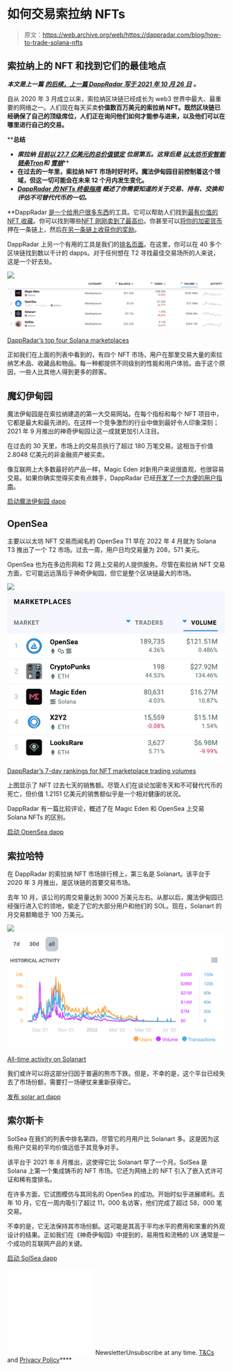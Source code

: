 # 如何交易索拉纳 NFTs

> 原文：<https://web.archive.org/web/https://dappradar.com/blog/how-to-trade-solana-nfts>

## 索拉纳上的 NFT 和找到它们的最佳地点

***本文是上一篇*** [***的后续，上一篇 DappRadar 写于 2021 年 10 月 26 日***](https://web.archive.org/web/20220812003150/https://dappradar.com/blog/nft-marketplaces-on-solana-a-deeper-look/) ***。***

自从 2020 年 3 月成立以来，索拉纳区块链已经成长为 web3 世界中最大、最重要的网络之一。人们现在每天买卖[](https://web.archive.org/web/20220812003150/https://dappradar.com/nft/marketplaces/protocol/solana)****价值数百万美元的索拉纳 NFT。既然区块链已经确保了自己的顶级席位，人们正在询问他们如何才能参与进来，以及他们可以在哪里进行自己的交易。****

 ****总结**

*   ***索拉纳*** [***目前以 27.7 亿美元的总价值锁定***](https://web.archive.org/web/20220812003150/https://defillama.com/chains) ***位居第五。这背后是*** [***以太坊***](https://web.archive.org/web/20220812003150/https://dappradar.com/rankings/protocol/ethereum)*[***币安智能链条***](https://web.archive.org/web/20220812003150/https://dappradar.com/rankings/protocol/binance-smart-chain)*[***Tron***](https://web.archive.org/web/20220812003150/https://dappradar.com/rankings/protocol/tron)***和*** [***雪崩***](https://web.archive.org/web/20220812003150/https://dappradar.com/rankings/protocol/avalanche)**
*   **在过去的一年里，索拉纳 NFT 市场时好时坏。魔法伊甸园目前控制着这个领域，但这一切可能会在未来 12 个月内发生变化。**
*   **[***DappRadar 的 NFTs 终极指南***](https://web.archive.org/web/20220812003150/https://dappradar.com/blog/what-are-non-fungible-tokens-nfts) ***概述了你需要知道的关于交易、持有、交换和评估不可替代代币的一切。*****

 **DappRadar [是一个给用户很多东西](https://web.archive.org/web/20220812003150/https://dappradar.com/blog/things-you-can-do-with-dappradar)的工具。它可以帮助人们找到[最有价值的 NFT 收藏](https://web.archive.org/web/20220812003150/https://dappradar.com/hub/nft-explorer)。你可以找到哪些[NFT 刚刚卖到了最高价](https://web.archive.org/web/20220812003150/https://dappradar.com/nft/sales)。你甚至可以[将你的加密货币](https://web.archive.org/web/20220812003150/https://dappradar.com/token/staking)押在一条链上，然后[在另一条链上收获你的奖励](https://web.archive.org/web/20220812003150/https://www.youtube.com/watch?v=CTUaFIPgSTE)。

DappRadar 上另一个有用的工具是我们的[排名页面](https://web.archive.org/web/20220812003150/https://dappradar.com/rankings)。在这里，你可以在 40 多个区块链找到数以千计的 dapps。对于任何想在 T2 寻找最佳交易场所的人来说，这是一个好去处。

![](img/147b66d15ea84ae9fa2c3b6edfef8fdf.png)![](img/c1c6996e6243a49d1ff09cac28d56a41.png)

[DappRadar’s top four Solana marketplaces](https://web.archive.org/web/20220812003150/https://dappradar.com/rankings/protocol/solana/category/marketplaces)

正如我们在上面的列表中看到的，有四个 NFT 市场，用户在那里交易大量的索拉纳艺术品、收藏品和物品。每一种都提供不同级别的性能和用户体验。由于这个原因，一些人比其他人得到更多的顾客。

## 魔幻伊甸园

魔法伊甸园是在索拉纳建造的第一大交易网站。在每个指标和每个 NFT 项目中，它都是最大和最先进的。在这样一个竞争激烈的行业中做到最好令人印象深刻；2021 年 9 月推出的神奇伊甸园让这一成就更加引人注目。

在过去的 30 天里，市场上的交易员执行了超过 180 万笔交易。这相当于价值 2.8048 亿美元的非金融资产被买卖。

像互联网上大多数最好的产品一样，Magic Eden 对新用户来说很直观，也很容易交易。如果你确实觉得买卖有点棘手，DappRadar 已经[开发了一个方便的用户指南](https://web.archive.org/web/20220812003150/https://dappradar.com/blog/how-to-buy-and-sell-nfts-on-magic-eden)。

[启动魔法伊甸园 dapp](https://web.archive.org/web/20220812003150/https://dappradar.com/deeplink/10734)

## OpenSea

主要以以太坊 NFT 交易而闻名的 OpenSea T1 早在 2022 年 4 月就为 Solana T3 推出了一个 T2 市场。过去一周，用户日均交易量为 208，571 美元。

OpenSea 也为在多边形网和 T2 网上交易的人提供服务。尽管在索拉纳 NFT 交易方面，它可能远远落后于神奇伊甸园，但它是整个区块链最大的市场。

![](img/345e1dc6623346d475cff85d0150909b.png)![](img/3ccc55e17bb7ab9a03a1d08f57bb3dce.png)

[DappRadar’s 7-day rankings for NFT marketplace trading volumes](https://web.archive.org/web/20220812003150/https://dappradar.com/nft/marketplaces)

上图显示了 NFT 过去七天的销售额。尽管人们在谈论加密冬天和不可替代代币的死亡，但价值 1.2151 亿美元的销售额似乎是一个相对健康的状况。

DappRadar 有一篇比较评论，概述了在 Magic Eden 和 OpenSea 上交易 Solana NFTs 的区别。

[启动 OpenSea dapp](https://web.archive.org/web/20220812003150/https://dappradar.com/deeplink/13)

## 索拉哈特

在 DappRadar 的索拉纳 NFT 市场排行榜上，第三名是 Solanart。该平台于 2020 年 3 月推出，是区块链的首要交易市场。

去年 10 月，该公司的周交易量达到 3000 万美元左右。从那以后，魔法伊甸园已经强行进入它的领地，偷走了它的大部分用户和他们的 SOL。现在，Solanart 的月交易额略低于 100 万美元。

![](img/b568aeb8361151b99e5336836774c15f.png)![](img/2684e816e808ad5a39e397b42a025f00.png)

[All-time activity on Solanart](https://web.archive.org/web/20220812003150/https://dappradar.com/solana/marketplaces/solanart)

我们或许可以将这部分归因于普遍的熊市下跌。但是，不幸的是，这个平台已经失去了市场份额，需要打一场硬仗来重新获得它。

[发布 solar art dapp](https://web.archive.org/web/20220812003150/https://dappradar.com/deeplink/10198)

## 索尔斯卡

SolSea 在我们的列表中排名第四，尽管它的月用户比 Solanart 多。这是因为这些用户交易的平均价值远低于其竞争对手。

该平台于 2021 年 8 月推出，这使得它比 Solanart 早了一个月。SolSea 是 Solana 上第一个集成铸币的 NFT 市场。它还为网络上的 NFT 引入了嵌入式许可证和稀有度排名。

在许多方面，它试图模仿与其同名的 OpenSea 的成功。开始时似乎进展顺利。去年 10 月，它在一周内吸引了超过 11，000 名访客，他们完成了超过 58，000 笔交易。

不幸的是，它无法保持其市场份额。这可能是其高于平均水平的费用和笨重的外观设计的结果。正如我们在《神奇伊甸园》中提到的，易用性和流畅的 UX 通常是一个成功的互联网产品的关键。

[启动 SolSea dapp](https://web.archive.org/web/20220812003150/https://dappradar.com/deeplink/10314)

![](img/6d5a4a2d609c56e1a5771717e54ba759.png) NewsletterUnsubscribe at any time. [T&Cs](https://web.archive.org/web/20220812003150/https://dappradar.com/terms) and [Privacy Policy](https://web.archive.org/web/20220812003150/https://dappradar.com/privacy-policy)****